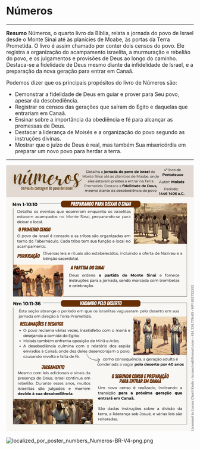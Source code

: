 # Números

---

**Resumo**
Números, o quarto livro da Bíblia, relata a jornada do povo de Israel desde o Monte Sinai até às planícies de Moabe, às portas da Terra Prometida. O livro é assim chamado por conter dois censos do povo. Ele registra a organização do acampamento israelita, a murmuração e rebelião do povo, e os julgamentos e provisões de Deus ao longo do caminho. Destaca-se a fidelidade de Deus mesmo diante da infidelidade de Israel, e a preparação da nova geração para entrar em Canaã.

Podemos dizer que os principais propósitos do livro de Números são:

* Demonstrar a fidelidade de Deus em guiar e prover para Seu povo, apesar da desobediência.
* Registrar os censos das gerações que saíram do Egito e daquelas que entrariam em Canaã.
* Ensinar sobre a importância da obediência e fé para alcançar as promessas de Deus.
* Destacar a liderança de Moisés e a organização do povo segundo as instruções divinas.
* Mostrar que o juízo de Deus é real, mas também Sua misericórdia em preparar um novo povo para herdar a terra.

---

![Page 0001.png](images/Page%200001.png)

![localized_por_poster_numbers_Numeros-BR-V4-png.png](images/localized_por_poster_numbers_Numeros-BR-V4-png.png)